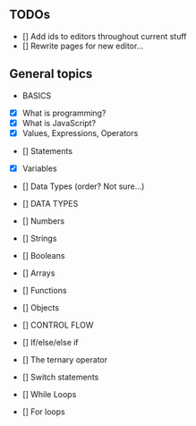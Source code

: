 ## TODOs

- [] Add ids to editors throughout current stuff
- [] Rewrite pages for new editor...

## General topics

- BASICS
- [x] What is programming?
- [x] What is JavaScript?
- [x] Values, Expressions, Operators
- [] Statements
- [x] Variables
- [] Data Types (order? Not sure...)

- [] DATA TYPES
- [] Numbers
- [] Strings
- [] Booleans
- [] Arrays
- [] Functions
- [] Objects

- [] CONTROL FLOW
- [] If/else/else if
- [] The ternary operator
- [] Switch statements
- [] While Loops
- [] For loops
